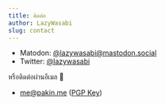 ```yaml
---
title: ติดต่อ
author: LazyWasabi
slug: contact
---
```


- Matodon: [@lazywasabi@mastodon.social](https://mastodon.social/@lazywasabi)
- Twitter: [@lazywasabi](https://twitter.com/lazywasabi)

หรือติดต่อผ่านอีเมล 📧

- [me@pakin.me](mailto:me@pakin.me) ([PGP Key](https://cdn.lazywasabi.net/keys/me@pakin.me.asc))
